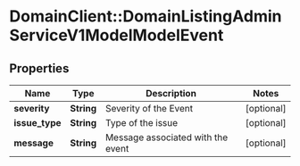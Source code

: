 # DomainClient::DomainListingAdminServiceV1ModelModelEvent

## Properties
Name | Type | Description | Notes
------------ | ------------- | ------------- | -------------
**severity** | **String** | Severity of the Event | [optional] 
**issue_type** | **String** | Type of the issue | [optional] 
**message** | **String** | Message associated with the event | [optional] 



